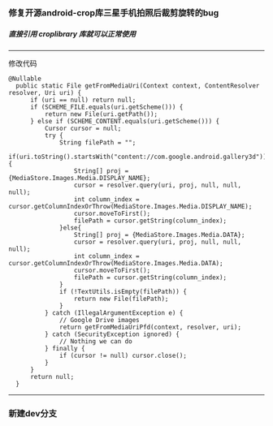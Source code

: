 

### 修复开源android-crop库三星手机拍照后裁剪旋转的bug


##### 直接引用 croplibrary 库就可以正常使用
---
修改代码

    @Nullable
      public static File getFromMediaUri(Context context, ContentResolver resolver, Uri uri) {
          if (uri == null) return null;
          if (SCHEME_FILE.equals(uri.getScheme())) {
              return new File(uri.getPath());
          } else if (SCHEME_CONTENT.equals(uri.getScheme())) {
              Cursor cursor = null;
              try {
                  String filePath = "";
                  if(uri.toString().startsWith("content://com.google.android.gallery3d")){
                      String[] proj = {MediaStore.Images.Media.DISPLAY_NAME};
                      cursor = resolver.query(uri, proj, null, null, null);
                      int column_index = cursor.getColumnIndexOrThrow(MediaStore.Images.Media.DISPLAY_NAME);
                      cursor.moveToFirst();
                      filePath = cursor.getString(column_index);
                  }else{
                      String[] proj = {MediaStore.Images.Media.DATA};
                      cursor = resolver.query(uri, proj, null, null, null);
                      int column_index = cursor.getColumnIndexOrThrow(MediaStore.Images.Media.DATA);
                      cursor.moveToFirst();
                      filePath = cursor.getString(column_index);
                  }
                  if (!TextUtils.isEmpty(filePath)) {
                      return new File(filePath);
                  }
              } catch (IllegalArgumentException e) {
                  // Google Drive images
                  return getFromMediaUriPfd(context, resolver, uri);
              } catch (SecurityException ignored) {
                  // Nothing we can do
              } finally {
                  if (cursor != null) cursor.close();
              }
          }
          return null;
      }

---

### 新建dev分支